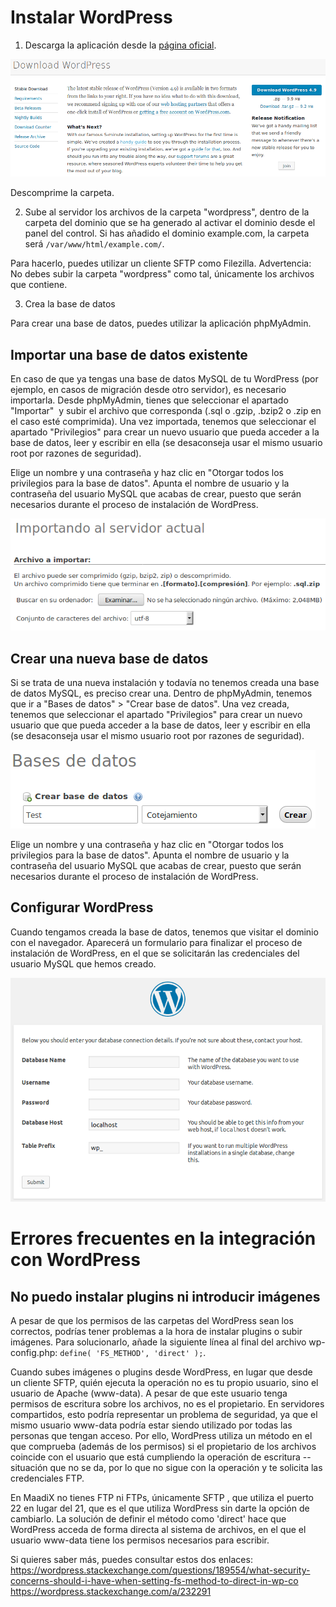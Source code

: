 # Instalar WordPress

1. Descarga la aplicación desde la [página oficial](https://wordpress.org/download/).

![Screenshot](img/wpimages/download-wordpress.png)

Descomprime la carpeta.

2. Sube al servidor los archivos de la carpeta "wordpress", dentro de la carpeta del dominio que se ha generado al activar el dominio desde el panel del control. Si has añadido el dominio example.com, la carpeta será `/var/www/html/example.com/`.

Para hacerlo, puedes utilizar un cliente SFTP como Filezilla.
Advertencia: No debes subir la carpeta "wordpress" como tal, únicamente los archivos que contiene.

3. Crea la base de datos

Para crear una base de datos, puedes utilizar la aplicación phpMyAdmin.

## Importar una base de datos existente

En caso de que ya tengas una base de datos MySQL de tu WordPress (por ejemplo, en casos de migración desde otro servidor), es necesario importarla. Desde phpMyAdmin, tienes que seleccionar el apartado "Importar"  y subir el archivo que corresponda (.sql o .gzip, .bzip2 o .zip en el caso esté comprimida). Una vez importada, tenemos que seleccionar el apartado "Privilegios" para crear un nuevo usuario que pueda acceder a la base de datos, leer y escribir en ella (se desaconseja usar el mismo usuario root por razones de seguridad).

Elige un nombre y una contraseña y haz clic en "Otorgar todos los privilegios para la base de datos".
Apunta el nombre de usuario y la contraseña del usuario MySQL que acabas de crear, puesto que serán necesarios durante el proceso de instalación de WordPress.

![Screenshot](img/wpimages/importar-bdd.png)

## Crear una nueva base de datos

Si se trata de una nueva instalación y todavía no tenemos creada una base de datos MySQL, es preciso crear una. Dentro de phpMyAdmin, tenemos que ir a "Bases de datos" > "Crear base de datos". Una vez creada, tenemos que seleccionar el apartado "Privilegios" para crear un nuevo usuario que que pueda acceder a la base de datos, leer y escribir en ella (se desaconseja usar el mismo usuario root por razones de seguridad).

![Screenshot](img/wpimages/crear-bdd.png)

Elige un nombre y una contraseña y haz clic en "Otorgar todos los privilegios para la base de datos".
Apunta el nombre de usuario y la contraseña del usuario MySQL que acabas de crear, puesto que serán necesarios durante el proceso de instalación de WordPress.

## Configurar WordPress

Cuando tengamos creada la base de datos, tenemos que visitar el dominio con el navegador. Aparecerá un formulario para finalizar el proceso de instalación de WordPress, en el que se solicitarán las credenciales del usuario MySQL que hemos creado.

![Screenshot](img/wpimages/formulario-wp.png)

# Errores frecuentes en la integración con WordPress

## No puedo instalar plugins ni introducir imágenes

A pesar de que los permisos de las carpetas del WordPress sean los correctos, podrías tener problemas a la hora de instalar plugins o subir imágenes. Para solucionarlo, añade la siguiente línea al final del archivo wp-config.php: `define( 'FS_METHOD', 'direct' );`.

Cuando subes imágenes o plugins desde WordPress, en lugar que desde un cliente SFTP, quién ejecuta la operación no es tu propio usuario, sino el usuario de Apache (www-data).
A pesar de que este usuario tenga permisos de escritura sobre los archivos, no es el propietario.
En servidores compartidos, esto podría representar un problema de seguridad, ya que el mismo usuario www-data podría estar siendo utilizado por todas las personas que tengan acceso.
Por ello, WordPress utiliza un método en el que comprueba (además de los permisos) si el propietario de los archivos coincide con el usuario que está cumpliendo la operación de escritura -- situación que no se da, por lo que no sigue con la operación y te solicita las credenciales FTP.

En MaadiX no tienes FTP ni FTPs, únicamente SFTP , que utiliza el puerto 22 en lugar del 21, que es el que utiliza WordPress sin darte la opción de cambiarlo.
La solución de definir el método como 'direct' hace que WordPress acceda de forma directa al sistema de archivos, en el que el usuario www-data tiene los permisos necesarios para escribir.

Si quieres saber más, puedes consultar estos dos enlaces:
https://wordpress.stackexchange.com/questions/189554/what-security-concerns-should-i-have-when-setting-fs-method-to-direct-in-wp-co
https://wordpress.stackexchange.com/a/232291
